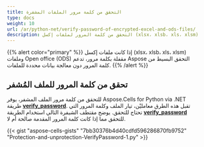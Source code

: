 ```yaml
---
title: التحقق من كلمة مرور الملفات المشفرة
type: docs
weight: 10
url: /ar/python-net/verify-password-of-encrypted-excel-and-ods-files/
description: التحقق من كلمة المرور لملفات إكسل (xlsx، xlsb، xls، xlsm) وملفات Open office (ODS) المشفرة باستخدام كود CShape.
---
```


{{% alert color="primary" %}}
إذا كانت ملفات إكسل (xlsx، xlsb، xls، xlsm) وملفات Open office (ODS) مقفلة بكلمة مرور، تدعم Aspose التحقق البسيط من كلمة المرور دون معالجة بيانات محددة للملفات.
{{% /alert %}}

## **تحقق من كلمة المرور للملف المُشفر**

للتحقق من كلمة مرور الملف المشفر، يوفر Aspose.Cells for Python via .NET طريقة [**verify_password**](https://reference.aspose.com/cells/python-net/aspose.cells/fileformatutil/verify_password). تقبل هذه الطرق معامليْن، تيار الملف وكلمة المرور التي تحتاج للتحقق.
يوضح مقتطف الشيفرة التالي استخدام الطريقة [**verify_password**](https://reference.aspose.com/cells/python-net/aspose.cells/fileformatutil/verify_password) للتحقق مما إذا كانت كلمة المرور المقدمة صالحة أم لا.

{{< gist "aspose-cells-gists" "7bb30376b4d40cdfd596286870fb9752" "Protection-and-unprotection-VerifyPassword-1.py" >}}


